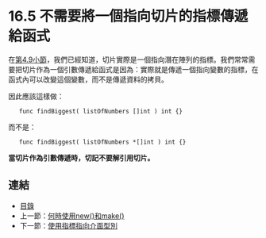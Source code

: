 # 16.5 不需要將一個指向切片的指標傳遞給函式

在[第4.9小節](04.9.md)，我們已經知道，切片實際是一個指向潛在陣列的指標。我們常常需要把切片作為一個引數傳遞給函式是因為：實際就是傳遞一個指向變數的指標，在函式內可以改變這個變數，而不是傳遞資料的拷貝。

因此應該這樣做：

       func findBiggest( listOfNumbers []int ) int {}

而不是：

       func findBiggest( listOfNumbers *[]int ) int {}

**當切片作為引數傳遞時，切記不要解引用切片。**

## 連結

- [目錄](directory.md)
- 上一節：[何時使用new()和make()](16.4.md)
- 下一節：[使用指標指向介面型別](16.6.md)